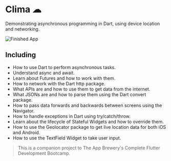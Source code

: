 # Clima ☁

Demonstrating asynchronous programming in Dart, using device location and networking.

![Finished App](https://github.com/londonappbrewery/Images/blob/master/clima-demo.gif)

## Including

- How to use Dart to perform asynchronous tasks.
- Understand async and await.
- Learn about Futures and how to work with them.
- How to network with the Dart http package.
- What APIs are and how to use them to get data from the internet.
- What JSONs are and how to parse them using the Dart convert package.
- How to pass data forwards and backwards between screens using the Navigator.
- How to handle exceptions in Dart using try/catch/throw.
- Learn about the lifecycle of Stateful Widgets and how to override them.
- How to use the Geolocator package to get live location data for both iOS and Android.
- How to use the TextField Widget to take user input.



>This is a companion project to The App Brewery's Complete Flutter Development Bootcamp.